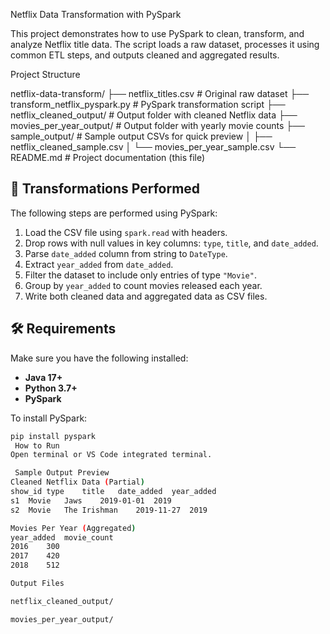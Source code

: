  Netflix Data Transformation with PySpark

This project demonstrates how to use PySpark to clean, transform, and analyze Netflix title data. The script loads a raw dataset, processes it using common ETL steps, and outputs cleaned and aggregated results.

Project Structure

netflix-data-transform/
├── netflix_titles.csv # Original raw dataset
├── transform_netflix_pyspark.py # PySpark transformation script
├── netflix_cleaned_output/ # Output folder with cleaned Netflix data
├── movies_per_year_output/ # Output folder with yearly movie counts
├── sample_output/ # Sample output CSVs for quick preview
│ ├── netflix_cleaned_sample.csv
│ └── movies_per_year_sample.csv
└── README.md # Project documentation (this file)


## 🚀 Transformations Performed

The following steps are performed using PySpark:

1. Load the CSV file using `spark.read` with headers.
2. Drop rows with null values in key columns: `type`, `title`, and `date_added`.
3. Parse `date_added` column from string to `DateType`.
4. Extract `year_added` from `date_added`.
5. Filter the dataset to include only entries of type `"Movie"`.
6. Group by `year_added` to count movies released each year.
7. Write both cleaned data and aggregated data as CSV files.

## 🛠️ Requirements

Make sure you have the following installed:

- **Java 17+**
- **Python 3.7+**
- **PySpark**

To install PySpark:

```bash
pip install pyspark
 How to Run
Open terminal or VS Code integrated terminal.

 Sample Output Preview
Cleaned Netflix Data (Partial)
show_id	type	title	date_added	year_added
s1	Movie	Jaws	2019-01-01	2019
s2	Movie	The Irishman	2019-11-27	2019

Movies Per Year (Aggregated)
year_added	movie_count
2016	300
2017	420
2018	512

Output Files

netflix_cleaned_output/

movies_per_year_output/
